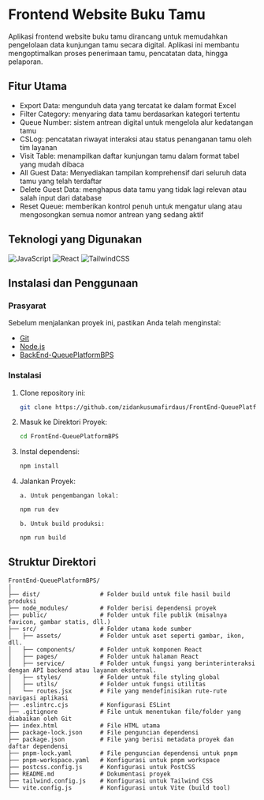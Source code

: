 # Frontend Website Buku Tamu
Aplikasi frontend website buku tamu dirancang untuk memudahkan pengelolaan data kunjungan tamu secara digital. Aplikasi ini membantu mengoptimalkan proses penerimaan tamu, pencatatan data, hingga pelaporan.

## Fitur Utama
- Export Data: mengunduh data yang tercatat ke dalam format Excel
- Filter Category: menyaring data tamu berdasarkan kategori tertentu
- Queue Number: sistem antrean digital untuk mengelola alur kedatangan tamu
- CSLog: pencatatan riwayat interaksi atau status penanganan tamu oleh tim layanan
- Visit Table: menampilkan daftar kunjungan tamu dalam format tabel yang mudah dibaca
- All Guest Data: Menyediakan tampilan komprehensif dari seluruh data tamu yang telah terdaftar
- Delete Guest Data: menghapus data tamu yang tidak lagi relevan atau salah input dari database
- Reset Queue: memberikan kontrol penuh untuk mengatur ulang atau mengosongkan semua nomor antrean yang sedang aktif

## Teknologi yang Digunakan
![JavaScript](https://img.shields.io/badge/JavaScript-1E293B?style=for-the-badge&logo=javascript&logoColor=FACC15)
![React](https://img.shields.io/badge/React-1E293B?style=for-the-badge&logo=react&logoColor=61DAFB)
![TailwindCSS](https://img.shields.io/badge/TailwindCSS-1E293B?style=for-the-badge&logo=tailwind-css&logoColor=38BDF8)

## Instalasi dan Penggunaan
### Prasyarat
Sebelum menjalankan proyek ini, pastikan Anda telah menginstal:

- [Git](https://git-scm.com/)
- [Node.js](https://nodejs.org/)
- [BackEnd-QueuePlatformBPS](https://github.com/ramadhan14123/Backend-QueuePlatformBPS)

### Instalasi
1. Clone repository ini:
   ```bash
   git clone https://github.com/zidankusumafirdaus/FrontEnd-QueuePlatformBPS.git
   ```
2. Masuk ke Direktori Proyek:
   ```bash
   cd FrontEnd-QueuePlatformBPS
   ```
3. Instal dependensi:
   ```bash
   npm install
   ```
4. Jalankan Proyek:
   ```
   a. Untuk pengembangan lokal:
   ```
   ```bash
   npm run dev
   ```
   ```
   b. Untuk build produksi:
   ```
   ```bash
   npm run build
   ```

## Struktur Direktori

```
FrontEnd-QueuePlatformBPS/
│
├── dist/                 # Folder build untuk file hasil build produksi
├── node_modules/         # Folder berisi dependensi proyek
├── public/               # Folder untuk file publik (misalnya favicon, gambar statis, dll.)
├── src/                  # Folder utama kode sumber
│   ├── assets/           # Folder untuk aset seperti gambar, ikon, dll.
│   ├── components/       # Folder untuk komponen React
│   ├── pages/            # Folder untuk halaman React
│   ├── service/          # Folder untuk fungsi yang berinterinteraksi dengan API backend atau layanan eksternal.
│   ├── styles/           # Folder untuk file styling global
│   ├── utils/            # Folder untuk fungsi utilitas
│   └── routes.jsx        # File yang mendefinisikan rute-rute navigasi aplikasi
├── .eslintrc.cjs         # Konfigurasi ESLint
├── .gitignore            # File untuk menentukan file/folder yang diabaikan oleh Git
├── index.html            # File HTML utama
├── package-lock.json     # File penguncian dependensi
├── package.json          # File yang berisi metadata proyek dan daftar dependensi
├── pnpm-lock.yaml        # File penguncian dependensi untuk pnpm
├── pnpm-workspace.yaml   # Konfigurasi untuk pnpm workspace
├── postcss.config.js     # Konfigurasi untuk PostCSS
├── README.md             # Dokumentasi proyek
├── tailwind.config.js    # Konfigurasi untuk Tailwind CSS
└── vite.config.js        # Konfigurasi untuk Vite (build tool)
```
